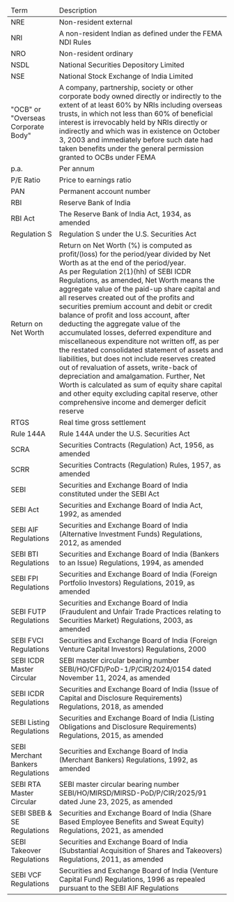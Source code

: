 <table><thead><tr><td>Term</td><td>Description</td></tr></thead><tbody><tr><td>NRE</td><td>Non-resident external</td></tr><tr><td>NRI</td><td>A non-resident Indian as defined under the FEMA NDI Rules</td></tr><tr><td>NRO</td><td>Non-resident ordinary</td></tr><tr><td>NSDL</td><td>National Securities Depository Limited</td></tr><tr><td>NSE</td><td>National Stock Exchange of India Limited</td></tr><tr><td>"OCB" or "Overseas Corporate Body"</td><td>A company, partnership, society or other corporate body owned directly or indirectly to the extent of at least 60% by NRIs including overseas trusts, in which not less than 60% of beneficial interest is irrevocably held by NRIs directly or indirectly and which was in existence on October 3, 2003 and immediately before such date had taken benefits under the general permission granted to OCBs under FEMA</td></tr><tr><td>p.a.</td><td>Per annum</td></tr><tr><td>P/E Ratio</td><td>Price to earnings ratio</td></tr><tr><td>PAN</td><td>Permanent account number</td></tr><tr><td>RBI</td><td>Reserve Bank of India</td></tr><tr><td>RBI Act</td><td>The Reserve Bank of India Act, 1934, as amended</td></tr><tr><td>Regulation S</td><td>Regulation S under the U.S. Securities Act</td></tr><tr><td>Return on Net Worth</td><td>Return on Net Worth (%) is computed as profit/(loss) for the period/year divided by Net Worth as at the end of the period/year.<br>As per Regulation 2(1)(hh) of SEBI ICDR Regulations, as amended, Net Worth means the aggregate value of the paid-up share capital and all reserves created out of the profits and securities premium account and debit or credit balance of profit and loss account, after deducting the aggregate value of the accumulated losses, deferred expenditure and miscellaneous expenditure not written off, as per the restated consolidated statement of assets and liabilities, but does not include reserves created out of revaluation of assets, write-back of depreciation and amalgamation. Further, Net Worth is calculated as sum of equity share capital and other equity excluding capital reserve, other comprehensive income and demerger deficit reserve</td></tr><tr><td>RTGS</td><td>Real time gross settlement</td></tr><tr><td>Rule 144A</td><td>Rule 144A under the U.S. Securities Act</td></tr><tr><td>SCRA</td><td>Securities Contracts (Regulation) Act, 1956, as amended</td></tr><tr><td>SCRR</td><td>Securities Contracts (Regulation) Rules, 1957, as amended</td></tr><tr><td>SEBI</td><td>Securities and Exchange Board of India constituted under the SEBI Act</td></tr><tr><td>SEBI Act</td><td>Securities and Exchange Board of India Act, 1992, as amended</td></tr><tr><td>SEBI AIF Regulations</td><td>Securities and Exchange Board of India (Alternative Investment Funds) Regulations, 2012, as amended</td></tr><tr><td>SEBI BTI Regulations</td><td>Securities and Exchange Board of India (Bankers to an Issue) Regulations, 1994, as amended</td></tr><tr><td>SEBI FPI Regulations</td><td>Securities and Exchange Board of India (Foreign Portfolio Investors) Regulations, 2019, as amended</td></tr><tr><td>SEBI FUTP Regulations</td><td>Securities and Exchange Board of India (Fraudulent and Unfair Trade Practices relating to Securities Market) Regulations, 2003, as amended</td></tr><tr><td>SEBI FVCI Regulations</td><td>Securities and Exchange Board of India (Foreign Venture Capital Investors) Regulations, 2000</td></tr><tr><td>SEBI ICDR Master Circular</td><td>SEBI master circular bearing number SEBI/HO/CFD/PoD-1/P/CIR/2024/0154 dated November 11, 2024, as amended</td></tr><tr><td>SEBI ICDR Regulations</td><td>Securities and Exchange Board of India (Issue of Capital and Disclosure Requirements) Regulations, 2018, as amended</td></tr><tr><td>SEBI Listing Regulations</td><td>Securities and Exchange Board of India (Listing Obligations and Disclosure Requirements) Regulations, 2015, as amended</td></tr><tr><td>SEBI Merchant Bankers Regulations</td><td>Securities and Exchange Board of India (Merchant Bankers) Regulations, 1992, as amended</td></tr><tr><td>SEBI RTA Master Circular</td><td>SEBI master circular bearing number SEBI/HO/MIRSD/MIRSD-PoD/P/CIR/2025/91 dated June 23, 2025, as amended</td></tr><tr><td>SEBI SBEB & SE Regulations</td><td>Securities and Exchange Board of India (Share Based Employee Benefits and Sweat Equity) Regulations, 2021, as amended</td></tr><tr><td>SEBI Takeover Regulations</td><td>Securities and Exchange Board of India (Substantial Acquisition of Shares and Takeovers) Regulations, 2011, as amended</td></tr><tr><td>SEBI VCF Regulations</td><td>Securities and Exchange Board of India (Venture Capital Fund) Regulations, 1996 as repealed pursuant to the SEBI AIF Regulations</td></tr></tbody></table>